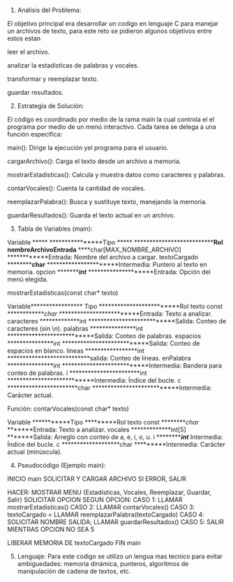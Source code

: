 1. Análisis del Problema:

El objetivo principal  era desarrollar un codigo en lenguaje C para manejar un archivos de texto, para este reto se pidieron algunos objetivos entre estos estan 


  leer el archivo. 
 
 analizar la estadísticas de palabras y vocales.
 
  transformar y reemplazar texto.
  
  guardar resultados.
  

2. Estrategia de Solución:

El código es coordinado por medio de la rama main la cual controla el el programa por medio de un menú interactivo. Cada tarea se delega a una función específica:

main(): Dirige la ejecución yel programa para el  usuario.

cargarArchivo(): Carga el texto desde un archivo a memoria.

mostrarEstadisticas(): Calcula y muestra datos como caracteres y palabras.

contarVocales(): Cuenta la cantidad de vocales.

reemplazarPalabra(): Busca y sustituye texto, manejando la memoria.

guardarResultados(): Guarda el texto actual en un archivo.



3. Tabla de Variables  (main):

Variable	***** ****************Tipo	***** ********************************Rol
nombreArchivoEntrada******	****char[MAX_NOMBRE_ARCHIVO]	************Entrada: Nombre del archivo a cargar.
textoCargado	******************char**********	**********************Intermedia: Puntero al texto en memoria.
opcion	************************int*****************	********************Entrada: Opción del menú elegida.



mostrarEstadisticas(const char* texto)

Variable*****************	Tipo	*************************Rol
texto	const *************char*	*************************Entrada: Texto a analizar.
caracteres	*************int	***************************Salida: Conteo de caracteres (sin \n).
palabras	***************int	***************************Salida: Conteo de palabras.
espacios	***************int	***************************Salida: Conteo de espacios en blanco.
lineas	*****************int	***************************salida: Conteo de líneas.
enPalabra	***************int	***************************Intermedia: Bandera para conteo de palabras.
i	***********************int	***************************Intermedia: Índice del bucle.
c	***********************char	***************************Intermedia: Carácter actual.

Función: contarVocales(const char* texto)

Variable	***********Tipo	*********Rol
texto	const *********char*	*******Entrada: Texto a analizar.
vocales	*************int[5]	*******Salida: Arreglo con conteo de a, e, i, o, u.
i	*******************int***********	Intermedia: Índice del bucle.
c	*******************char	*********Intermedia: Carácter actual (minúscula).



4. Pseudocódigo (Ejemplo main):

INICIO main
  SOLICITAR Y CARGAR ARCHIVO
  SI ERROR, SALIR

  HACER:
    MOSTRAR MENU (Estadísticas, Vocales, Reemplazar, Guardar, Salir)
    SOLICITAR OPCION
    SEGUN OPCION:
      CASO 1: LLAMAR mostrarEstadisticas()
      CASO 2: LLAMAR contarVocales()
      CASO 3: textoCargado = LLAMAR reemplazarPalabra(textoCargado)
      CASO 4: SOLICITAR NOMBRE SALIDA; LLAMAR guardarResultados()
      CASO 5: SALIR
  MIENTRAS OPCION NO SEA 5

  LIBERAR MEMORIA DE textoCargado
FIN main


5. Lenguaje:
Para este codigo se utilizo un  lengua mas tecnico para evitar ambiguedades:
 memoria dinámica, punteros, algoritmos de manipulación de cadena de textos, etc.